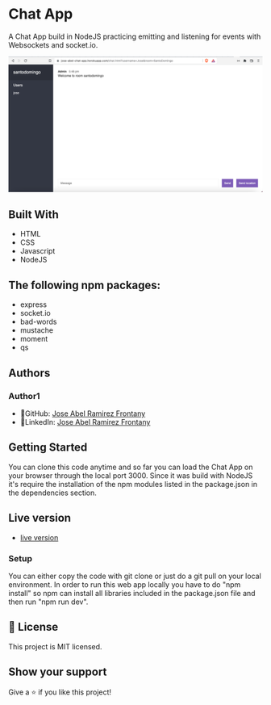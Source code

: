 # Chat App

A Chat App build in NodeJS practicing emitting and listening for events with Websockets and socket.io.

![screenshot](./app_screenshot.png)


## Built With
- HTML
- CSS
- Javascript
- NodeJS


## The following npm packages:
- express
- socket.io
- bad-words
- mustache
- moment
- qs

## Authors
### Author1
- 👤GitHub: [Jose Abel Ramirez Frontany](https://github.com/jose-Abel)
- 👤LinkedIn: [Jose Abel Ramirez Frontany](https://www.linkedin.com/in/joseabelramirezfrontany/)

## Getting Started
You can clone this code anytime and so far you can load the Chat App on your browser through the local port 3000. Since it was build with NodeJS it's require the installation of the npm modules listed in the package.json in the dependencies section.


## Live version
- [live version](https://jose-abel-chat-app.herokuapp.com)


### Setup
You can either copy the code with git clone or just do a git pull on your local environment. In order to run this web app locally you have to do "npm install" so npm can install all libraries included in the package.json file and then run "npm run dev".


## 📝 License
This project is MIT licensed.


## Show your support
Give a ⭐️ if you like this project!